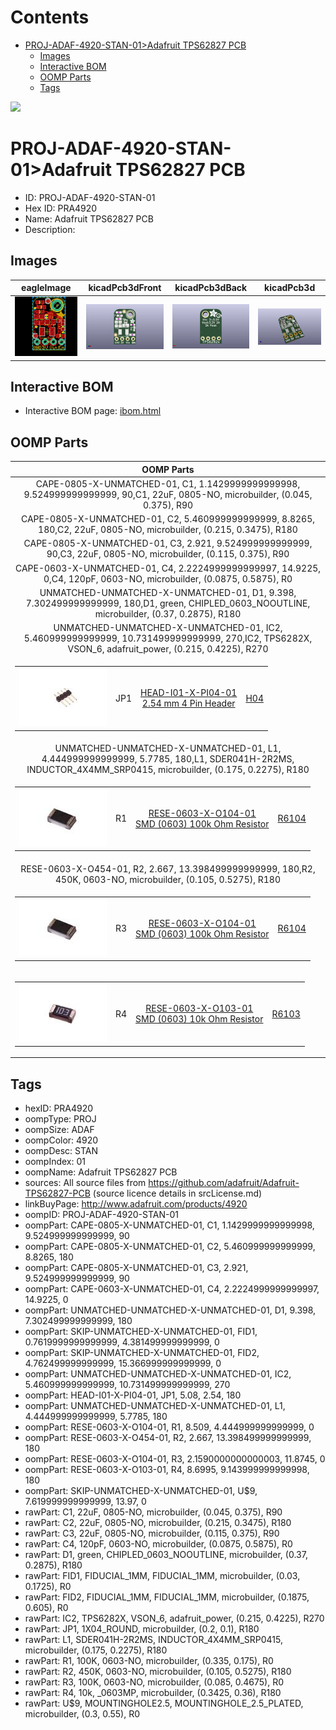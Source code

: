 



Contents
========

* [PROJ-ADAF-4920-STAN-01>Adafruit TPS62827 PCB](#proj-adaf-4920-stan-01adafruit-tps62827-pcb)
	* [Images](#images)
	* [Interactive BOM](#interactive-bom)
	* [OOMP Parts](#oomp-parts)
	* [Tags](#tags)
  
![][im]
# PROJ-ADAF-4920-STAN-01>Adafruit TPS62827 PCB

- ID: PROJ-ADAF-4920-STAN-01
- Hex ID: PRA4920
- Name: Adafruit TPS62827 PCB
- Description: 

## Images
  
  

|eagleImage|kicadPcb3dFront|kicadPcb3dBack|kicadPcb3d|
| :---: | :---: | :---: | :---: |
|[![eagleImage](eagleImage_140.png)](eagleImage_600.png)|[![kicadPcb3dFront](kicadPcb3dFront_140.png)](kicadPcb3dFront_600.png)|[![kicadPcb3dBack](kicadPcb3dBack_140.png)](kicadPcb3dBack_600.png)|[![kicadPcb3d](kicadPcb3d_140.png)](kicadPcb3d_600.png)|

## Interactive BOM

- Interactive BOM page: [ibom.html](kicad/bom/ibom.html)

## OOMP Parts
  

|OOMP Parts|
| :---: |
|CAPE-0805-X-UNMATCHED-01, C1, 1.1429999999999998, 9.524999999999999, 90,C1, 22uF, 0805-NO, microbuilder, (0.045, 0.375), R90|
|CAPE-0805-X-UNMATCHED-01, C2, 5.460999999999999, 8.8265, 180,C2, 22uF, 0805-NO, microbuilder, (0.215, 0.3475), R180|
|CAPE-0805-X-UNMATCHED-01, C3, 2.921, 9.524999999999999, 90,C3, 22uF, 0805-NO, microbuilder, (0.115, 0.375), R90|
|CAPE-0603-X-UNMATCHED-01, C4, 2.2224999999999997, 14.9225, 0,C4, 120pF, 0603-NO, microbuilder, (0.0875, 0.5875), R0|
|UNMATCHED-UNMATCHED-X-UNMATCHED-01, D1, 9.398, 7.302499999999999, 180,D1, green, CHIPLED_0603_NOOUTLINE, microbuilder, (0.37, 0.2875), R180|
|UNMATCHED-UNMATCHED-X-UNMATCHED-01, IC2, 5.460999999999999, 10.731499999999999, 270,IC2, TPS6282X, VSON_6, adafruit_power, (0.215, 0.4225), R270|
|<table><tr><td>![HEAD-I01-X-PI04-01](https://raw.githubusercontent.com/oomlout/oomlout_OOMP_parts/main/HEAD-I01-X-PI04-01/image_140.jpg)</td><td> JP1</td><td>[HEAD-I01-X-PI04-01<br>2.54 mm 4 Pin Header](https://github.com/oomlout/oomlout_OOMP_parts/tree/main/HEAD-I01-X-PI04-01/)</td><td>[H04](https://github.com/oomlout/oomlout_OOMP_parts/tree/main/HEAD-I01-X-PI04-01/)</td></tr></table>|
|UNMATCHED-UNMATCHED-X-UNMATCHED-01, L1, 4.444999999999999, 5.7785, 180,L1, SDER041H-2R2MS, INDUCTOR_4X4MM_SRP0415, microbuilder, (0.175, 0.2275), R180|
|<table><tr><td>![RESE-0603-X-O104-01](https://raw.githubusercontent.com/oomlout/oomlout_OOMP_parts/main/RESE-0603-X-O104-01/image_140.jpg)</td><td> R1</td><td>[RESE-0603-X-O104-01<br>SMD (0603) 100k Ohm Resistor](https://github.com/oomlout/oomlout_OOMP_parts/tree/main/RESE-0603-X-O104-01/)</td><td>[R6104](https://github.com/oomlout/oomlout_OOMP_parts/tree/main/RESE-0603-X-O104-01/)</td></tr></table>|
|RESE-0603-X-O454-01, R2, 2.667, 13.398499999999999, 180,R2, 450K, 0603-NO, microbuilder, (0.105, 0.5275), R180|
|<table><tr><td>![RESE-0603-X-O104-01](https://raw.githubusercontent.com/oomlout/oomlout_OOMP_parts/main/RESE-0603-X-O104-01/image_140.jpg)</td><td> R3</td><td>[RESE-0603-X-O104-01<br>SMD (0603) 100k Ohm Resistor](https://github.com/oomlout/oomlout_OOMP_parts/tree/main/RESE-0603-X-O104-01/)</td><td>[R6104](https://github.com/oomlout/oomlout_OOMP_parts/tree/main/RESE-0603-X-O104-01/)</td></tr></table>|
|<table><tr><td>![RESE-0603-X-O103-01](https://raw.githubusercontent.com/oomlout/oomlout_OOMP_parts/main/RESE-0603-X-O103-01/image_140.jpg)</td><td> R4</td><td>[RESE-0603-X-O103-01<br>SMD (0603) 10k Ohm Resistor](https://github.com/oomlout/oomlout_OOMP_parts/tree/main/RESE-0603-X-O103-01/)</td><td>[R6103](https://github.com/oomlout/oomlout_OOMP_parts/tree/main/RESE-0603-X-O103-01/)</td></tr></table>|

## Tags

- hexID: PRA4920
- oompType: PROJ
- oompSize: ADAF
- oompColor: 4920
- oompDesc: STAN
- oompIndex: 01
- oompName: Adafruit TPS62827 PCB
- sources: All source files from https://github.com/adafruit/Adafruit-TPS62827-PCB (source licence details in srcLicense.md)
- linkBuyPage: http://www.adafruit.com/products/4920
- oompID: PROJ-ADAF-4920-STAN-01
- oompPart: CAPE-0805-X-UNMATCHED-01, C1, 1.1429999999999998, 9.524999999999999, 90
- oompPart: CAPE-0805-X-UNMATCHED-01, C2, 5.460999999999999, 8.8265, 180
- oompPart: CAPE-0805-X-UNMATCHED-01, C3, 2.921, 9.524999999999999, 90
- oompPart: CAPE-0603-X-UNMATCHED-01, C4, 2.2224999999999997, 14.9225, 0
- oompPart: UNMATCHED-UNMATCHED-X-UNMATCHED-01, D1, 9.398, 7.302499999999999, 180
- oompPart: SKIP-UNMATCHED-X-UNMATCHED-01, FID1, 0.7619999999999999, 4.381499999999999, 0
- oompPart: SKIP-UNMATCHED-X-UNMATCHED-01, FID2, 4.762499999999999, 15.366999999999999, 0
- oompPart: UNMATCHED-UNMATCHED-X-UNMATCHED-01, IC2, 5.460999999999999, 10.731499999999999, 270
- oompPart: HEAD-I01-X-PI04-01, JP1, 5.08, 2.54, 180
- oompPart: UNMATCHED-UNMATCHED-X-UNMATCHED-01, L1, 4.444999999999999, 5.7785, 180
- oompPart: RESE-0603-X-O104-01, R1, 8.509, 4.444999999999999, 0
- oompPart: RESE-0603-X-O454-01, R2, 2.667, 13.398499999999999, 180
- oompPart: RESE-0603-X-O104-01, R3, 2.1590000000000003, 11.8745, 0
- oompPart: RESE-0603-X-O103-01, R4, 8.6995, 9.143999999999998, 180
- oompPart: SKIP-UNMATCHED-X-UNMATCHED-01, U$9, 7.619999999999999, 13.97, 0
- rawPart: C1, 22uF, 0805-NO, microbuilder, (0.045, 0.375), R90
- rawPart: C2, 22uF, 0805-NO, microbuilder, (0.215, 0.3475), R180
- rawPart: C3, 22uF, 0805-NO, microbuilder, (0.115, 0.375), R90
- rawPart: C4, 120pF, 0603-NO, microbuilder, (0.0875, 0.5875), R0
- rawPart: D1, green, CHIPLED_0603_NOOUTLINE, microbuilder, (0.37, 0.2875), R180
- rawPart: FID1, FIDUCIAL_1MM, FIDUCIAL_1MM, microbuilder, (0.03, 0.1725), R0
- rawPart: FID2, FIDUCIAL_1MM, FIDUCIAL_1MM, microbuilder, (0.1875, 0.605), R0
- rawPart: IC2, TPS6282X, VSON_6, adafruit_power, (0.215, 0.4225), R270
- rawPart: JP1, 1X04_ROUND, microbuilder, (0.2, 0.1), R180
- rawPart: L1, SDER041H-2R2MS, INDUCTOR_4X4MM_SRP0415, microbuilder, (0.175, 0.2275), R180
- rawPart: R1, 100K, 0603-NO, microbuilder, (0.335, 0.175), R0
- rawPart: R2, 450K, 0603-NO, microbuilder, (0.105, 0.5275), R180
- rawPart: R3, 100K, 0603-NO, microbuilder, (0.085, 0.4675), R0
- rawPart: R4, 10k, _0603MP, microbuilder, (0.3425, 0.36), R180
- rawPart: U$9, MOUNTINGHOLE2.5, MOUNTINGHOLE_2.5_PLATED, microbuilder, (0.3, 0.55), R0



[im]: kicadPcb3d_450.png
